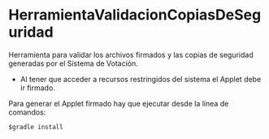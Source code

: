 HerramientaValidacionCopiasDeSeguridad
======================================

Herramienta para validar los archivos firmados y las copias de seguridad generadas por el Sistema de Votación.

* Al tener que acceder a recursos restringidos del sistema el Applet debe ir firmado.

Para generar el Applet firmado hay que ejecutar desde la línea de comandos:
	
	$gradle install


